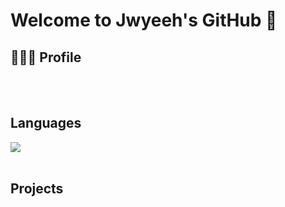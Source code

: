 # Welcome to Jwyeeh's GitHub 👋

## 🧑🏻‍💻 Profile


<br> 
<br>

## Languages

<img src="https://img.shields.io/badge/Python-#3776AB?style=flat&logo=Python&logoColor=white">

<br>
<br>

## Projects


<br> 
<br>
